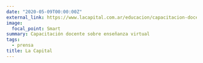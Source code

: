 ```yaml
---
date: "2020-05-09T00:00:00Z"
external_link: https://www.lacapital.com.ar/educacion/capacitacion-docente-ensenanza-virtual-n2582884.html
image:
  focal_point: Smart
summary: Capacitación docente sobre enseñanza virtual
tags:
  - prensa
title: La Capital 
---
```


